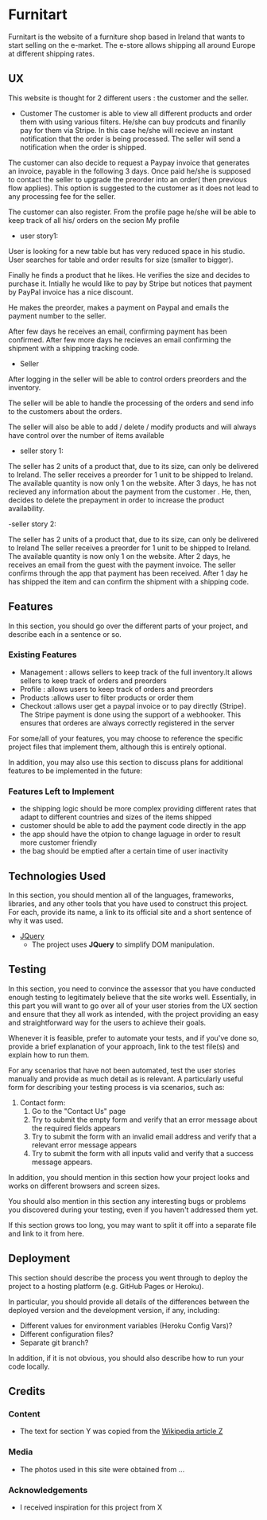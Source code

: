 # Furnitart

Furnitart is the website of a furniture shop based in Ireland that wants to start selling on the e-market.
The e-store allows shipping all around Europe at different shipping rates. 

 
## UX
 
This website is thought for 2 different users : the customer and the seller.
- Customer
The customer is able to view all different products and order them with using various filters.
He/she can buy prodcuts and finanlly pay for them via Stripe. In this case he/she will recieve an instant notification that the order is being processed.
The seller will send a notification when the order is shipped.

The customer can also decide to request a Paypay invoice that generates an invoice, payable in the following 3 days. Once paid he/she is supposed to contact the seller to upgrade the preorder into an order( then previous flow applies).
This option is suggested to the customer as it does not lead to any processing fee for the seller.

The customer can also register. From the profile page he/she will be able to keep track of all his/ orders on the secion My profile 

- user story1:

User is looking for a new table but has very reduced space in his studio. User searches for table and order results for size (smaller to bigger).

Finally he finds a product that he likes. He verifies the size and decides to purchase it. Intially he would like to pay by Stripe but notices that payment by PayPal invoice has a nice discount.

He makes the preorder, makes a payment on Paypal and emails the payment number to the seller.

After few days he receives an email, confirming payment has been confirmed. After few more days he recieves an email confirming the shipment with a shipping tracking code.


- Seller

After logging in the seller will be able to control orders preorders and the inventory.

The seller will be able to handle the processing of the orders and send info to the customers about the orders.

The seller will also be able to add / delete / modify products and will always have control over the number of items available

- seller story 1:

The seller has 2 units of a product that, due to its size, can only be delivered to Ireland. 
The seller receives a preorder for 1 unit to be shipped to Ireland. The available quantity is now only 1 on the website.
After 3 days, he has not recieved any information about the payment from the customer . He, then, decides to delete the prepayment in order to increase the product availability.

-seller story 2:

The seller has 2 units of a product that, due to its size, can only be delivered to Ireland 
The seller receives a preorder for 1 unit to be shipped to Ireland. The available quantity is now only 1 on the website.
After 2 days, he receives an email from the guest with the payment invoice. The seller confirms through the app that payment has been received.
After 1 day he has shipped the item and can confirm the shipment with a shipping code.

## Features

In this section, you should go over the different parts of your project, and describe each in a sentence or so.
 

### Existing Features
- Management : allows sellers to keep track of the full inventory.It allows sellers to keep track of orders and preorders
- Profile : allows users to keep track of orders and preorders
- Products :allows user to filter products or order them 
- Checkout :allows user get a paypal invoice or to pay directly (Stripe). The Stripe payment is done using the support of a webhooker. This ensures that orderes are always correctly registered in the server 

For some/all of your features, you may choose to reference the specific project files that implement them, although this is entirely optional.

In addition, you may also use this section to discuss plans for additional features to be implemented in the future:

### Features Left to Implement
- the shipping logic should be more complex providing different rates that adapt to different countries and sizes of the items shipped
- customer should be able to add the payment code directly in the app 
- the app should have the otpion to change laguage in order to result more customer friendly
- the bag should be emptied after a certain time of user inactivity 


## Technologies Used

In this section, you should mention all of the languages, frameworks, libraries, and any other tools that you have used to construct this project. For each, provide its name, a link to its official site and a short sentence of why it was used.

- [JQuery](https://jquery.com)
    - The project uses **JQuery** to simplify DOM manipulation.


## Testing

In this section, you need to convince the assessor that you have conducted enough testing to legitimately believe that the site works well. Essentially, in this part you will want to go over all of your user stories from the UX section and ensure that they all work as intended, with the project providing an easy and straightforward way for the users to achieve their goals.

Whenever it is feasible, prefer to automate your tests, and if you've done so, provide a brief explanation of your approach, link to the test file(s) and explain how to run them.

For any scenarios that have not been automated, test the user stories manually and provide as much detail as is relevant. A particularly useful form for describing your testing process is via scenarios, such as:

1. Contact form:
    1. Go to the "Contact Us" page
    2. Try to submit the empty form and verify that an error message about the required fields appears
    3. Try to submit the form with an invalid email address and verify that a relevant error message appears
    4. Try to submit the form with all inputs valid and verify that a success message appears.

In addition, you should mention in this section how your project looks and works on different browsers and screen sizes.

You should also mention in this section any interesting bugs or problems you discovered during your testing, even if you haven't addressed them yet.

If this section grows too long, you may want to split it off into a separate file and link to it from here.

## Deployment

This section should describe the process you went through to deploy the project to a hosting platform (e.g. GitHub Pages or Heroku).

In particular, you should provide all details of the differences between the deployed version and the development version, if any, including:
- Different values for environment variables (Heroku Config Vars)?
- Different configuration files?
- Separate git branch?

In addition, if it is not obvious, you should also describe how to run your code locally.


## Credits

### Content
- The text for section Y was copied from the [Wikipedia article Z](https://en.wikipedia.org/wiki/Z)

### Media
- The photos used in this site were obtained from ...

### Acknowledgements

- I received inspiration for this project from X
